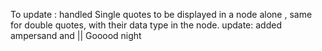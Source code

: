 To update :
  handled Single quotes to be displayed in a node alone , same for double quotes, with their data type in the node.
update: added ampersand and || Gooood night
